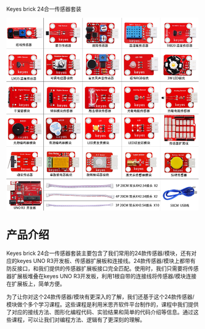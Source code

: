 Keyes brick 24合一传感器套装

![](media/e10d0036e08e6015cefaa7fe9a4e0bf6.jpeg)


# 产品介绍

Keyes brick 24合一传感器套装主要包含了我们常用的24款传感器/模块，还有对应的keyes UNO R3开发板、传感器扩展板和连接线。24款传感器/模块上都带有防反接口，和我们提供的传感器扩展板接口完全匹配。使用时，我们只需要将传感器扩展板堆叠在keyes UNO R3开发板，利用1根自带的连接线将传感器/模块连接在扩展板上，简单方便。

为了让你对这个24款传感器/模块有更深入的了解，我们还基于这个24款传感器/模块做个多个学习课程。这些课程是利用米思齐软件平台制作的，课程中我们提供了对应的接线方法、图形化编程代码、实验结果和简单的代码介绍等信息。通过这些课程，可以让我们对编程方法、逻辑有了更深刻的理解。
